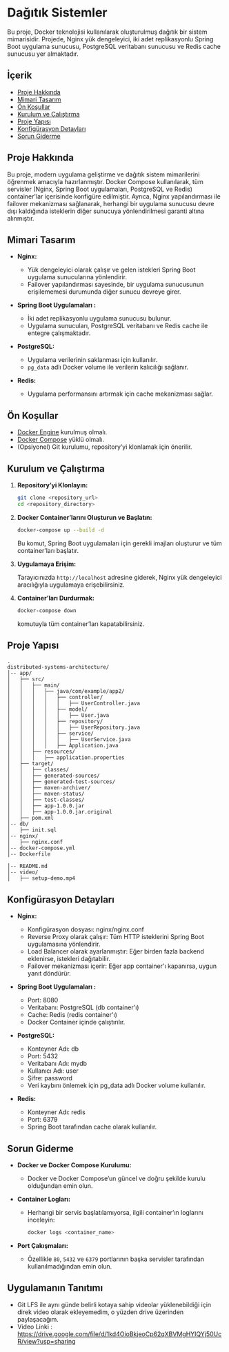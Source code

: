 # Dağıtık Sistemler

Bu proje, Docker teknolojisi kullanılarak oluşturulmuş dağıtık bir sistem mimarisidir. Projede, Nginx yük dengeleyici, iki adet replikasyonlu Spring Boot uygulama sunucusu, PostgreSQL veritabanı sunucusu ve Redis cache sunucusu yer almaktadır.

## İçerik

- [Proje Hakkında](#proje-hakkında)
- [Mimari Tasarım](#mimari-tasarım)
- [Ön Koşullar](#ön-koşullar)
- [Kurulum ve Çalıştırma](#kurulum-ve-çalıştırma)
- [Proje Yapısı](#proje-yapısı)
- [Konfigürasyon Detayları](#konfigürasyon-detayları)
- [Sorun Giderme](#sorun-giderme)

## Proje Hakkında

Bu proje, modern uygulama geliştirme ve dağıtık sistem mimarilerini öğrenmek amacıyla hazırlanmıştır. Docker Compose kullanılarak, tüm servisler (Nginx, Spring Boot uygulamaları, PostgreSQL ve Redis) container'lar içerisinde konfigüre edilmiştir. Ayrıca, Nginx yapılandırması ile failover mekanizması sağlanarak, herhangi bir uygulama sunucusu devre dışı kaldığında isteklerin diğer sunucuya yönlendirilmesi garanti altına alınmıştır.

## Mimari Tasarım

- **Nginx:**  
  - Yük dengeleyici olarak çalışır ve gelen istekleri Spring Boot uygulama sunucularına yönlendirir.
  - Failover yapılandırması sayesinde, bir uygulama sunucusunun erişilememesi durumunda diğer sunucu devreye girer.

- **Spring Boot Uygulamaları :**  
  - İki adet replikasyonlu uygulama sunucusu bulunur.
  - Uygulama sunucuları, PostgreSQL veritabanı ve Redis cache ile entegre çalışmaktadır.

- **PostgreSQL:**  
  - Uygulama verilerinin saklanması için kullanılır.
  - `pg_data` adlı Docker volume ile verilerin kalıcılığı sağlanır.

- **Redis:**  
  - Uygulama performansını artırmak için cache mekanizması sağlar.

## Ön Koşullar

- [Docker Engine](https://docs.docker.com/get-docker/) kurulmuş olmalı.
- [Docker Compose](https://docs.docker.com/compose/install/) yüklü olmalı.
- (Opsiyonel) Git kurulumu, repository’yi klonlamak için önerilir.

## Kurulum ve Çalıştırma

1. **Repository’yi Klonlayın:**

   ```bash
   git clone <repository_url>
   cd <repository_directory>
   ```

2. **Docker Container’larını Oluşturun ve Başlatın:**

   ```bash
   docker-compose up --build -d
   ```

   Bu komut, Spring Boot uygulamaları için gerekli imajları oluşturur ve tüm container’ları başlatır.

3. **Uygulamaya Erişim:**

   Tarayıcınızda `http://localhost` adresine giderek, Nginx yük dengeleyici aracılığıyla uygulamaya erişebilirsiniz.

4. **Container’ları Durdurmak:**

   ```bash
   docker-compose down
   ```

   komutuyla tüm container’ları kapatabilirsiniz.

## Proje Yapısı

```
.
distributed-systems-architecture/
│-- app/
│   ├── src/
│   │   ├── main/
│   │   │   ├── java/com/example/app2/
│   │   │   │   ├── controller/
│   │   │   │   │   ├── UserController.java
│   │   │   │   ├── model/
│   │   │   │   │   ├── User.java
│   │   │   │   ├── repository/
│   │   │   │   │   ├── UserRepository.java
│   │   │   │   ├── service/
│   │   │   │   │   ├── UserService.java
│   │   │   │   ├── Application.java
│   │   ├── resources/
│   │   │   ├── application.properties
│   ├── target/
│   │   ├── classes/
│   │   ├── generated-sources/
│   │   ├── generated-test-sources/
│   │   ├── maven-archiver/
│   │   ├── maven-status/
│   │   ├── test-classes/
│   │   ├── app-1.0.0.jar
│   │   ├── app-1.0.0.jar.original
│   ├── pom.xml
│-- db/
│   ├── init.sql
│-- nginx/
│   ├── nginx.conf
│-- docker-compose.yml
│-- Dockerfile

│-- README.md
│-- video/
│   ├── setup-demo.mp4
```

## Konfigürasyon Detayları

- **Nginx:**  
  - Konfigürasyon dosyası: nginx/nginx.conf 
  - Reverse Proxy olarak çalışır: Tüm HTTP isteklerini Spring Boot uygulamasına yönlendirir.
  - Load Balancer olarak ayarlanmıştır: Eğer birden fazla backend eklenirse, istekleri dağıtabilir.
  - Failover mekanizması içerir: Eğer app container'ı kapanırsa, uygun yanıt döndürür.

- **Spring Boot Uygulamaları :**  
  - Port: 8080
  - Veritabanı: PostgreSQL (db container'ı)
  - Cache: Redis (redis container'ı)
  - Docker Container içinde çalıştırılır.

- **PostgreSQL:**  
  - Konteyner Adı: db
  - Port: 5432
  - Veritabanı Adı: mydb
  - Kullanıcı Adı: user
  - Şifre: password
  - Veri kaybını önlemek için pg_data adlı Docker volume kullanılır.

- **Redis:**  
  - Konteyner Adı: redis
  - Port: 6379
  - Spring Boot tarafından cache olarak kullanılır.
    
## Sorun Giderme

- **Docker ve Docker Compose Kurulumu:**
  - Docker ve Docker Compose’un güncel ve doğru şekilde kurulu olduğundan emin olun.

- **Container Logları:**
  - Herhangi bir servis başlatılamıyorsa, ilgili container’ın loglarını inceleyin:

    ```bash
    docker logs <container_name>
    ```

- **Port Çakışmaları:**
  - Özellikle `80`, `5432` ve `6379` portlarının başka servisler tarafından kullanılmadığından emin olun.


## Uygulamanın Tanıtımı

 - Git LFS ile aynı günde belirli kotaya sahip videolar yüklenebildiği için direk video olarak ekleyemedim, o yüzden drive üzerinden paylaşacağım.
 - Video Linki : https://drive.google.com/file/d/1kd4OioBkjeoCp62qXBVMgHYIQYj50UcR/view?usp=sharing

